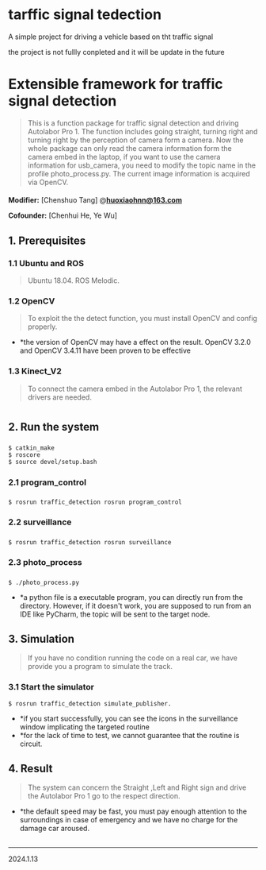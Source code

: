 # tarffic signal tedection
A simple project for driving a vehicle based on tht traffic signal

the project is not fullly conpleted and it will be update in the future


Extensible framework for traffic signal detection
==

>This is a function package for traffic signal detection and driving Autolabor Pro 1. The function includes going straight, turning right and turning right by the perception of camera form a camera. Now the whole package can only read the camera information form the camera embed in the laptop, if you want to use the camera information for usb_camera, you need to modify the topic name in the profile photo_process.py. The current image information is acquired via OpenCV.

####

**Modifier:** [Chenshuo Tang]  @[**huoxiaohnn@163.com**]()

**Cofounder:** [Chenhui He, Ye Wu]
###

## 1. Prerequisites
### 1.1 **Ubuntu** and **ROS**
>Ubuntu 18.04.
ROS Melodic.

### 1.2 **OpenCV**

>To exploit the the detect function, you must install OpenCV and config properly.
* *the version of OpenCV may have a effect on the result. OpenCV 3.2.0 and OpenCV 3.4.11 have been proven to be effective
### 1.3 **Kinect_V2**

>To connect the camera embed in the Autolabor Pro 1, the relevant drivers are needed.
#####
#
## 2. Run the system
#####
~~~
$ catkin_make
$ roscore
$ source devel/setup.bash
~~~

#####
### 2.1 program_control
#####
~~~
$ rosrun traffic_detection rosrun program_control
~~~
#####
### 2.2 surveillance
#####
~~~
$ rosrun traffic_detection rosrun surveillance
~~~
#####
### 2.3 photo_process
#####
~~~
$ ./photo_process.py
~~~
* *a python file is a executable program, you can directly run from the directory.
However, if it doesn't work, you are supposed to run from an IDE like PyCharm, the topic will be sent to the target node.
#####
###

#####
## 3. Simulation
>If you have no condition running the code on a real car, we have provide you a program to simulate the track.

### 3.1 Start the simulator

~~~
$ rosrun traffic_detection simulate_publisher.
~~~

* *if you start successfully, you can see the icons in the surveillance window implicating the targeted routine
* *for the lack of time to test, we cannot guarantee that the routine is circuit.


#####
## 4. Result
>The system can concern the Straight ,Left and Right sign and drive the  Autolabor Pro 1 go to the respect direction.

* *the default speed may be fast, you must pay enough attention to the surroundings in case of emergency and we have no charge for the damage car aroused.


##

---
2024.1.13
